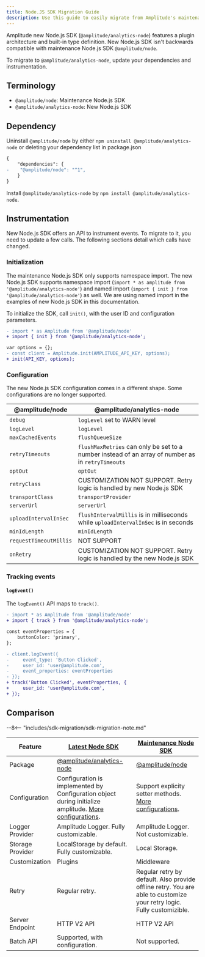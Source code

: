 ```yaml
---
title: Node.JS SDK Migration Guide
description: Use this guide to easily migrate from Amplitude's maintenance Node.JS SDK (@amplitude/node) to the new SDK (@amplitude/analytics-node).
---
```


Amplitude new Node.js SDK (`@amplitude/analytics-node`) features a plugin architecture and built-in type definition. New Node.js SDK isn't backwards compatible with maintenance Node.js SDK `@amplitude/node`. 

To migrate to `@amplitude/analytics-node`, update your dependencies and instrumentation.

## Terminology

* `@amplitude/node`: Maintenance Node.js SDK
* `@amplitude/analytics-node`: New Node.js SDK

## Dependency

Uninstall `@amplitude/node` by either `npm uninstall @amplitude/analytics-node` or deleting your dependency list in package.json

```diff
{
    "dependencies": {
-    "@amplitude/node": "^1",
    }
}
```

Install `@amplitude/analytics-node` by `npm install @amplitude/analytics-node`.

## Instrumentation

New Node.js SDK offers an API to instrument events. To migrate to it, you need to update a few calls. The following sections detail which calls have changed.

### Initialization

The maintenance Node.js SDK only supports namespace import. The new Node.js SDK supports namespace import (`import * as amplitude from '@amplitude/analytics-node'`) and named import (`import { init } from '@amplitude/analytics-node'`) as well. We are using named import in the examples of new Node.js SDK in this documentation.

To initialize the SDK, call `init()`, with the user ID and configuration parameters.

```diff
- import * as Amplitude from '@amplitude/node'
+ import { init } from '@amplitude/analytics-node';

var options = {};
- const client = Amplitude.init(AMPLITUDE_API_KEY, options);
+ init(API_KEY, options);
```

### Configuration

The new Node.js SDK configuration comes in a different shape. Some configurations are no longer supported.

|@amplitude/node|@amplitude/analytics-node|
|-|-|
| `debug` | `logLevel` set to WARN level|
| `logLevel` | `logLevel` |
| `maxCachedEvents` | `flushQueueSize` |
| `retryTimeouts` | `flushMaxRetries` can only be set to a number instead of an array of number as in `retryTimeouts`
| `optOut` | `optOut` |
| `retryClass` | CUSTOMIZATION NOT SUPPORT. Retry logic is handled by new Node.js SDK|
| `transportClass` | `transportProvider` |
| `serverUrl` | `serverUrl` |
| `uploadIntervalInSec` | `flushIntervalMillis` is in milliseconds while `uploadIntervalInSec` is in seconds|
| `minIdLength` | `minIdLength` |
| `requestTimeoutMillis` | NOT SUPPORT |
| `onRetry` | CUSTOMIZATION NOT SUPPORT. Retry logic is handled by the new Node.js SDK |

### Tracking events

#### `logEvent()`

The `logEvent()` API maps to `track()`.

```diff
- import * as Amplitude from '@amplitude/node'
+ import { track } from '@amplitude/analytics-node';

const eventProperties = {
    buttonColor: 'primary',
};

- client.logEvent({
-     event_type: 'Button Clicked',
-     user_id: 'user@amplitude.com',
-     event_properties: eventProperties
- });
+ track('Button Clicked', eventProperties, {
+     user_id: 'user@amplitude.com',
+ });
```

## Comparison 

--8<-- "includes/sdk-migration/sdk-migration-note.md"

| <div class="big-column">Feature</div> | [Latest Node SDK](./) | [Maintenance Node SDK](../../node/) |
| --- | --- | --- |
| Package | [@amplitude/analytics-node](https://www.npmjs.com/package/@amplitude/analytics-node) | [@amplitude/node](https://www.npmjs.com/package/@amplitude/node)|
| Configuration | Configuration is implemented by Configuration object during initialize amplitude. [More configurations](./#configuration). | Support explicity setter methods. [More configurations](../../node/#configuration).|
| Logger Provider | Amplitude Logger. Fully customizable. | Amplitude Logger.  Not customizable. |
| Storage Provider | LocalStorage by default. Fully customizable. | Local Storage. |
| Customization | Plugins | Middleware |
| Retry | Regular retry. | Regular retry by default. Also provide offline retry. You are able to customize your retry logic. Fully customizible. |
| Server Endpoint | HTTP V2 API |  HTTP V2 API |
| Batch API | Supported, with configuration. | Not supported. |
